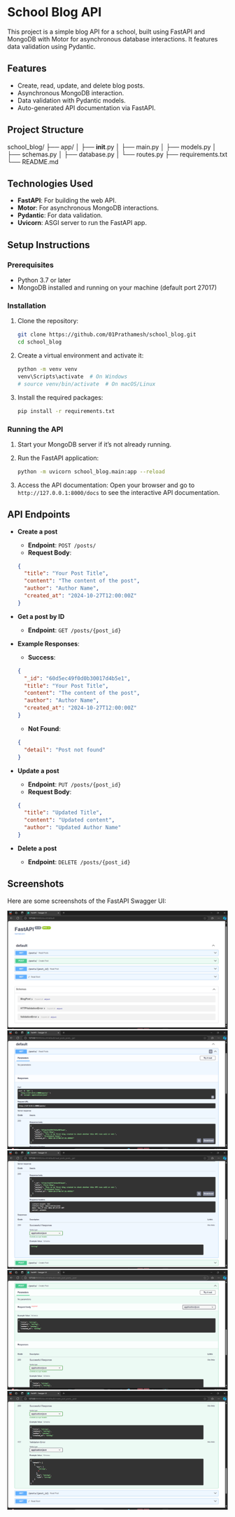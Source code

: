 # School Blog API

This project is a simple blog API for a school, built using FastAPI and MongoDB with Motor for asynchronous database interactions. It features data validation using Pydantic.

## Features

- Create, read, update, and delete blog posts.
- Asynchronous MongoDB interaction.
- Data validation with Pydantic models.
- Auto-generated API documentation via FastAPI.

## Project Structure

school_blog/
├── app/
│   ├── __init__.py
│   ├── main.py
│   ├── models.py
│   ├── schemas.py
│   ├── database.py
│   └── routes.py
├── requirements.txt
└── README.md


## Technologies Used

- **FastAPI**: For building the web API.
- **Motor**: For asynchronous MongoDB interactions.
- **Pydantic**: For data validation.
- **Uvicorn**: ASGI server to run the FastAPI app.

## Setup Instructions

### Prerequisites

- Python 3.7 or later
- MongoDB installed and running on your machine (default port 27017)

### Installation

1. Clone the repository:
    ```bash
    git clone https://github.com/01Prathamesh/school_blog.git
    cd school_blog
    ```

2. Create a virtual environment and activate it:
    ```bash
    python -m venv venv
    venv\Scripts\activate  # On Windows
    # source venv/bin/activate  # On macOS/Linux
    ```

3. Install the required packages:
    ```bash
    pip install -r requirements.txt
    ```

### Running the API

1. Start your MongoDB server if it’s not already running.

2. Run the FastAPI application:
    ```bash
    python -m uvicorn school_blog.main:app --reload

    ```

3. Access the API documentation: Open your browser and go to `http://127.0.0.1:8000/docs` to see the interactive API documentation.

## API Endpoints

- **Create a post**
    - **Endpoint**: `POST /posts/`
    - **Request Body**:
    ```json
    {
      "title": "Your Post Title",
      "content": "The content of the post",
      "author": "Author Name",
      "created_at": "2024-10-27T12:00:00Z"
    }
    ```

- **Get a post by ID**
    - **Endpoint**: `GET /posts/{post_id}`

- **Example Responses**:
    - **Success**:
    ```json
    {
      "_id": "60d5ec49f0d0b30017d4b5e1",
      "title": "Your Post Title",
      "content": "The content of the post",
      "author": "Author Name",
      "created_at": "2024-10-27T12:00:00Z"
    }
    ```
    - **Not Found**:
    ```json
    {
      "detail": "Post not found"
    }
    ```

- **Update a post**
    - **Endpoint**: `PUT /posts/{post_id}`
    - **Request Body**:
    ```json
    {
      "title": "Updated Title",
      "content": "Updated content",
      "author": "Updated Author Name"
    }
    ```

- **Delete a post**
    - **Endpoint**: `DELETE /posts/{post_id}`

## Screenshots

Here are some screenshots of the FastAPI Swagger UI:

![Swagger UI](./ScreenShot/1.png)
![Swagger UI](./ScreenShot/2.png)
![Swagger UI](./ScreenShot/3.png)
![Swagger UI](./ScreenShot/4.png)
![Swagger UI](./ScreenShot/5.png)
